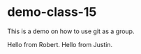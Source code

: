 # demo-class-15

This is a demo on how to use git as a group.

Hello from Robert.
Hello from Justin.
